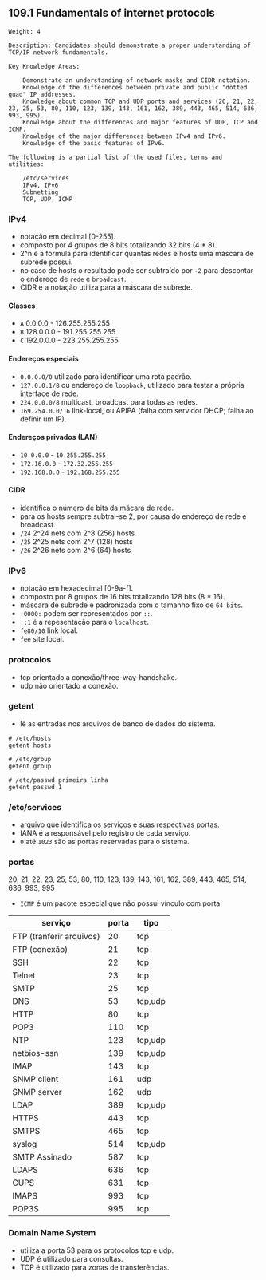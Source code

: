## 109.1 Fundamentals of internet protocols

```
Weight: 4

Description: Candidates should demonstrate a proper understanding of TCP/IP network fundamentals.

Key Knowledge Areas:

    Demonstrate an understanding of network masks and CIDR notation.
    Knowledge of the differences between private and public "dotted quad" IP addresses.
    Knowledge about common TCP and UDP ports and services (20, 21, 22, 23, 25, 53, 80, 110, 123, 139, 143, 161, 162, 389, 443, 465, 514, 636, 993, 995).
    Knowledge about the differences and major features of UDP, TCP and ICMP.
    Knowledge of the major differences between IPv4 and IPv6.
    Knowledge of the basic features of IPv6.

The following is a partial list of the used files, terms and utilities:

    /etc/services
    IPv4, IPv6
    Subnetting
    TCP, UDP, ICMP
```

### IPv4

* notação em decimal [0-255].
* composto por 4 grupos de 8 bits totalizando 32 bits (4 * 8).
* 2^n é a fórmula para identificar quantas redes e hosts uma máscara de subrede possui.
* no caso de hosts o resultado pode ser subtraído por `-2` para descontar o endereço de `rede` e `broadcast`.
* CIDR é a notação utiliza para a máscara de subrede.

#### Classes

* `A` 0.0.0.0 - 126.255.255.255
* `B` 128.0.0.0 - 191.255.255.255
* `C` 192.0.0.0 - 223.255.255.255

#### Endereços especiais

* `0.0.0.0/0` utilizado para identificar uma rota padrão.
* `127.0.0.1/8` ou endereço de `loopback`, utilizado para testar a própria interface de rede.
* `224.0.0.0/8` multicast, broadcast para todas as redes.
* `169.254.0.0/16` link-local, ou APIPA (falha com servidor DHCP; falha ao definir um IP).


#### Endereços privados (LAN)

* `10.0.0.0` - `10.255.255.255`
* `172.16.0.0` - `172.32.255.255`
* `192.168.0.0` - `192.168.255.255`

#### CIDR

* identifica o número de bits da mácara de rede.
* para os hosts sempre subtrai-se 2, por causa do endereço de rede e broadcast.
* `/24` 2^24 nets com 2^8 (256) hosts
* `/25` 2^25 nets com 2^7 (128) hosts
* `/26` 2^26 nets com 2^6 (64) hosts

### IPv6

* notação em hexadecimal [0-9a-f].
* composto por 8 grupos de 16 bits totalizando 128 bits (8 * 16).
* máscara de subrede é padronizada com o tamanho fixo de `64 bits`.
* `:0000:` podem ser representados por `::`.
* `::1` é a repesentação para o `localhost`.
* `fe80/10` link local.
* `fee` site local.

### protocolos

* tcp orientado a conexão/three-way-handshake.
* udp não orientado a conexão.


### getent

* lê as entradas nos arquivos de banco de dados do sistema.

```shell
# /etc/hosts
getent hosts

# /etc/group
getent group

# /etc/passwd primeira linha
getent passwd 1
```

### /etc/services

* arquivo que identifica os serviços e suas respectivas portas.
* IANA é a responsável pelo registro de cada serviço.
* `0` até `1023` são as portas reservadas para o sistema.

### portas

20, 21, 22, 23, 25, 53, 80, 110, 123, 139, 143, 161, 162, 389, 443, 465, 514, 636, 993, 995
* `ICMP` é um pacote especial que não possui vínculo com porta.

| serviço  | porta | tipo |
|---|---|---|
| FTP (tranferir arquivos) | 20 | tcp |
| FTP (conexão) | 21 | tcp |
| SSH  | 22 | tcp |
| Telnet  | 23 | tcp |
| SMTP | 25 | tcp |
| DNS  | 53 | tcp,udp |
| HTTP  | 80 | tcp |
| POP3 | 110 | tcp |
| NTP | 123 | tcp,udp |
| netbios-ssn | 139 | tcp,udp |
| IMAP | 143 | tcp |
| SNMP client | 161 | udp |
| SNMP server | 162 | udp |
| LDAP | 389 | tcp,udp |
| HTTPS | 443 | tcp |
| SMTPS | 465 | tcp |
| syslog | 514 | tcp,udp |
| SMTP Assinado | 587 | tcp |
| LDAPS  | 636 | tcp |
| CUPS  | 631 | tcp |
| IMAPS  | 993 | tcp |
| POP3S  | 995 | tcp |

### Domain Name System

* utiliza a porta 53 para os protocolos tcp e udp.
* UDP é utilizado para consultas.
* TCP é utilizado para zonas de transferências.
